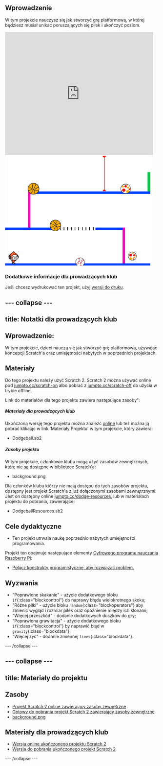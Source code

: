 ## Wprowadzenie

W tym projekcie nauczysz się jak stworzyć grę platformową, w której będziesz musiał unikać poruszających się piłek i ukończyć poziom.

<div class="scratch-preview">
  <iframe allowtransparency="true" width="485" height="402" src="https://scratch.mit.edu/projects/embed/39740618/?autostart=false" frameborder="0"></iframe>
  <img src="images/dodge-final.png">
</div>

### Dodatkowe informacje dla prowadzących klub

Jeśli chcesz wydrukować ten projekt, użyj [wersji do druku](https://projects.raspberrypi.org/en/projects/dodgeball/print).

## \--- collapse \---

## title: Notatki dla prowadzących klub

## Wprowadzenie:

W tym projekcie, dzieci nauczą się jak stworzyć grę platformową, używając koncepcji Scratch'a oraz umiejętności nabytych w poprzednich projektach.

## Materiały

Do tego projektu należy użyć Scratch 2. Scratch 2 można używać online pod [jumpto.cc/scratch-on](http://jumpto.cc/scratch-on) albo pobrać z [jumpto.cc/scratch-off](http://jumpto.cc/scratch-off) do użycia w trybie offline.

Link do materiałów dla tego projektu zawiera następujące zasoby":

##### Materiały dla prowadzących klub

Ukończoną wersję tego projektu można znaleźć [online](http://scratch.mit.edu/projects/39740618/#editor) lub też można ją pobrać klikając w link 'Materiały Projektu' w tym projekcie, który zawiera:

* Dodgeball.sb2

##### Zasoby projektu

W tym projekcie, członkowie klubu mogą użyć zasobów zewnętrznych, które nie są dostępne w bibliotece Scratch'a:

* background.png.

Dla członków klubu którzy nie mają dostępu do tych zasobów projektu, dostępny jest projekt Scratch'a z już dołączonymi zasobami zewnętrznymi. Jest on dostępny online [jumpto.cc/dodge-resources](http://jumpto.cc/dodge-resources), lub w materiałach projektu do pobrania, zawierające:

* DodgeballResources.sb2 

## Cele dydaktyczne

* Ten projekt utrwala naukę poprzednio nabytych umiejętności programowania.

Projekt ten obejmuje następujące elementy [Cyfrowego programu nauczania Raspberry Pi](http://rpf.io/curriculum):

* [Połącz konstrukty programistyczne, aby rozwiązać problem.](https://www.raspberrypi.org/curriculum/programming/builder)

## Wyzwania

* "Poprawione skakanie" - użycie dodatkowego bloku `if`{:class="blockcontrol"} do naprawy błędu wielokrotnego skoku;
* "Róźne piłki" - użycie bloku `random`{:class="blockoperators"} aby zmienić wygląd i rozmiar piłek oraz opóźnienie między ich klonami;
* "Więcej przeszkód" - dodanie dodatkowych duszków do gry;
* "Poprawiona grawitacja" - użycie dodatkowego bloku `if`{:class="blockcontrol"} by naprawić błąd w `gravity`{:class="blockdata"};
* "Więcej żyć" - dodanie zmiennej `lives`{:class="blockdata"}.

\--- /collapse \---

## \--- collapse \---

## title: Materiały do projektu

## Zasoby

* [Projekt Scratch 2 online zawierający zasoby zewnętrzne](http://jumpto.cc/dodge-resources)
* [Gotowy do pobrania projekt Scratch 2 zawierający zasoby zewnętrzne](resources/DodgeballResources.sb2)
* [background.png](resources/background.png)

## Materiały dla prowadzących klub

* [Wersja online ukończonego projektu Scratch 2](http://scratch.mit.edu/projects/39740618/#editor)
* [Wersja do pobrania ukończonego projekt Scratch 2](resources/Dodgeball.sb2)

\--- /collapse \---